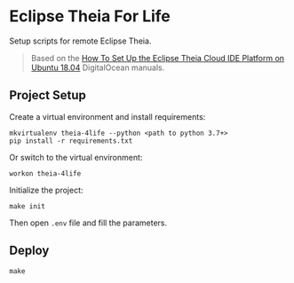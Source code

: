 Eclipse Theia For Life
======================

Setup scripts for remote Eclipse Theia.

> Based on the [How To Set Up the Eclipse Theia Cloud IDE Platform on Ubuntu 18.04](https://www.digitalocean.com/community/tutorials/how-to-set-up-the-eclipse-theia-cloud-ide-platform-on-ubuntu-18-04) 
> DigitalOcean manuals.

Project Setup
-------------

Create a virtual environment and install requirements:

```shell script
mkvirtualenv theia-4life --python <path to python 3.7+>
pip install -r requirements.txt
```

Or switch to the virtual environment:

```shell script
workon theia-4life
```

Initialize the project:

```shell script
make init
```

Then open `.env` file and fill the parameters.

Deploy
------

```shell script
make
```
